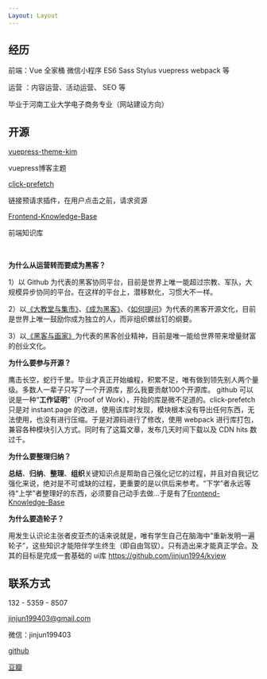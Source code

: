 ```yaml
---
Layout: Layout
---
```


## 经历

前端：Vue 全家桶 微信小程序 ES6 Sass  Stylus vuepress  webpack 等

运营 ：内容运营、活动运营、 SEO 等

毕业于河南工业大学电子商务专业（网站建设方向）

## 开源

[vuepress-theme-kim](https://www.npmjs.com/package/vuepress-theme-kim)

vuepress博客主题

 [click-prefetch](https://www.npmjs.com/package/click-prefetch)

链接预请求插件，在用户点击之前，请求资源

[Frontend-Knowledge-Base](https://jinjun1994.github.io/Frontend-Knowledge-Base/)

前端知识库

</br>

 **为什么从运营转而要成为黑客？**

1）以 Github 为代表的黑客协同平台，目前是世界上唯一能超过宗教、军队，大规模异步协同的平台。在这样的平台上，潜移默化，习惯大不一样。

2）以[《大教堂与集市》](https://book.douban.com/subject/25881855/)、[《成为黑客》](https://translations.readthedocs.io/en/latest/hacker_howto.html)、《[如何提问](https://github.com/ryanhanwu/How-To-Ask-Questions-The-Smart-Way/blob/master/README-zh_CN.md)》为代表的黑客开源文化，目前是世界上唯一鼓励你成为独立的人，而非组织螺丝钉的纲要。

3）以[《黑客与画家》](https://book.douban.com/subject/6021440/)为代表的黑客创业精神，目前是唯一能给世界带来增量财富的创业文化。



 **为什么要参与开源？**

鹰击长空，蛇行千里。毕业才真正开始编程，积累不足，唯有做到领先别人两个量级。多数人一辈子只写了一个开源库，那么我要贡献100个开源库。 github 可以说是一种“**工作证明**”（Proof of Work），开始的库是微不足道的。click-prefetch 只是对 instant.page 的改进，使用该库时发现，模块根本没有导出任何东西，无法使用，也没有进行压缩。于是对源码进行了修改，使用 webpack  进行库打包，兼容各种模块引入方式。同时有了这篇文章，发布几天时间下载以及  CDN  hits 数过千。



 **为什么要整理归纳？**

**总结**、**归纳**、**整理**、**组织**关键知识点是帮助自己强化记忆的过程，并且对自我记忆强化来说，绝对是不可或缺的过程，更重要的是以供后来参考。“下学”者永远等待“上学”者整理好的东西，必须要自己动手去做…于是有了[Frontend-Knowledge-Base](https://jinjun1994.github.io/Frontend-Knowledge-Base/)



**为什么要造轮子？**

用发生认识论主张者皮亚杰的话来说就是，唯有学生自己在脑海中“重新发明一遍轮子”，这些知识才能陪伴学生终生（即自由驾驭）。只有造出来才能真正学会。及其的目标是完成一套基础的 ui库 <https://github.com/jinjun1994/kview>







## 联系方式

132 - 5359 - 8507

jinjun199403@gmail.com

微信：jinjun199403

[github](https://github.com/jinjun1994)

[豆瓣](https://www.douban.com/people/158322464/)